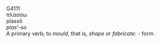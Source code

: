G4111  
πλάσσω  
plassō  
*plas‘-so*  
A primary verb; to *mould*, that is, *shape* or *fabricate:* - form.  
